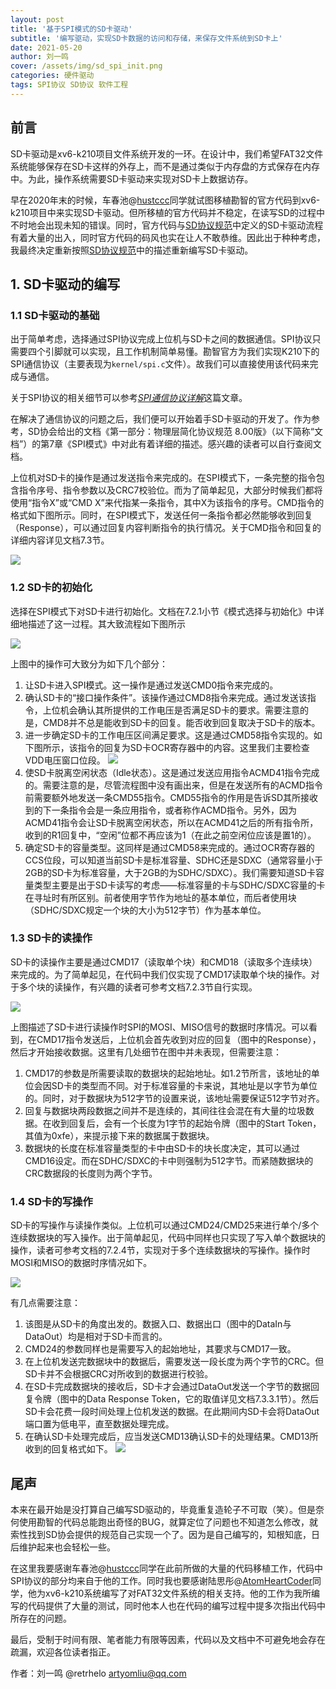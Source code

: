 ```yaml
---
layout: post
title: '基于SPI模式的SD卡驱动'
subtitle: '编写驱动，实现SD卡数据的访问和存储，来保存文件系统到SD卡上'
date: 2021-05-20
author: 刘一鸣
cover: /assets/img/sd_spi_init.png
categories: 硬件驱动
tags: SPI协议 SD协议 软件工程
---
```


## 前言

SD卡驱动是xv6-k210项目文件系统开发的一环。在设计中，我们希望FAT32文件系统能够保存在SD卡这样的外存上，而不是通过类似于内存盘的方式保存在内存中。为此，操作系统需要SD卡驱动来实现对SD卡上数据访存。

早在2020年末的时候，车春池@[hustccc](https://github.com/SKTT1Ryze)同学就试图移植勘智的官方代码到xv6-k210项目中来实现SD卡驱动。但所移植的官方代码并不稳定，在读写SD的过程中不时地会出现未知的错误。同时，官方代码与[SD协议规范](https://www.sdcard.org/downloads/pls/)中定义的SD卡驱动流程有着大量的出入，同时官方代码的码风也实在让人不敢恭维。因此出于种种考虑，我最终决定重新按照[SD协议规范](https://www.sdcard.org/downloads/pls/)中的描述重新编写SD卡驱动。

## 1. SD卡驱动的编写

### 1.1 SD卡驱动的基础

出于简单考虑，选择通过SPI协议完成上位机与SD卡之间的数据通信。SPI协议只需要四个引脚就可以实现，且工作机制简单易懂。勘智官方为我们实现K210下的SPI通信协议（主要表现为`kernel/spi.c`文件）。故我们可以直接使用该代码来完成与通信。

关于SPI协议的相关细节可以参考[_SPI通信协议详解_](https://zhuanlan.zhihu.com/p/150121520)这篇文章。

在解决了通信协议的问题之后，我们便可以开始着手SD卡驱动的开发了。作为参考，SD协会给出的文档《第一部分：物理层简化协议规范 8.00版》（以下简称“文档”）的第7章《SPI模式》中对此有着详细的描述。感兴趣的读者可以自行查阅文档。

上位机对SD卡的操作是通过发送指令来完成的。在SPI模式下，一条完整的指令包含指令序号、指令参数以及CRC7校验位。而为了简单起见，大部分时候我们都将使用“指令X”或“CMD X”来代指某一条指令，其中X为该指令的序号。CMD指令的格式如下图所示。同时，在SPI模式下，发送任何一条指令都必然能够收到回复（Response），可以通过回复内容判断指令的执行情况。关于CMD指令和回复的详细内容详见文档7.3节。

![](/assets/img/sd_spi_cmd_format.png)

### 1.2 SD卡的初始化

选择在SPI模式下对SD卡进行初始化。文档在7.2.1小节《模式选择与初始化》中详细地描述了这一过程。其大致流程如下图所示

![](/assets/img/sd_spi_init.png)

上图中的操作可大致分为如下几个部分：

1. 让SD卡进入SPI模式。这一操作是通过发送CMD0指令来完成的。
2. 确认SD卡的“接口操作条件”。该操作通过CMD8指令来完成。通过发送该指令，上位机会确认其所提供的工作电压是否满足SD卡的要求。需要注意的是，CMD8并不总是能收到SD卡的回复。能否收到回复取决于SD卡的版本。
3. 进一步确定SD卡的工作电压区间满足要求。这是通过CMD58指令实现的。如下图所示，该指令的回复为SD卡OCR寄存器中的内容。这里我们主要检查VDD电压窗口位段。
![](/assets/img/sd_spi_ocr.png)
4. 使SD卡脱离空闲状态（Idle状态）。这是通过发送应用指令ACMD41指令完成的。需要注意的是，尽管流程图中没有画出来，但是在发送所有的ACMD指令前需要额外地发送一条CMD55指令。CMD55指令的作用是告诉SD其所接收到的下一条指令会是一条应用指令，或者称作ACMD指令。另外，因为ACMD41指令会让SD卡脱离空闲状态，所以在ACMD41之后的所有指令所，收到的R1回复中，“空闲”位都不再应该为1（在此之前空闲位应该是置1的）。
5. 确定SD卡的容量类型。这同样是通过CMD58来完成的。通过OCR寄存器的CCS位段，可以知道当前SD卡是标准容量、SDHC还是SDXC（通常容量小于2GB的SD卡为标准容量，大于2GB的为SDHC/SDXC）。我们需要知道SD卡容量类型主要是出于SD卡读写的考虑——标准容量的卡与SDHC/SDXC容量的卡在寻址时有所区别。前者使用字节作为地址的基本单位，而后者使用块（SDHC/SDXC规定一个块的大小为512字节）作为基本单位。

### 1.3 SD卡的读操作

SD卡的读操作主要是通过CMD17（读取单个块）和CMD18（读取多个连续块）来完成的。为了简单起见，在代码中我们仅实现了CMD17读取单个块的操作。对于多个块的读操作，有兴趣的读者可参考文档7.2.3节自行实现。

![](/assets/img/sd_spi_read_single_block.png)

上图描述了SD卡进行读操作时SPI的MOSI、MISO信号的数据时序情况。可以看到，在CMD17指令发送后，上位机会首先收到对应的回复（图中的Response），然后才开始接收数据。这里有几处细节在图中并未表现，但需要注意：
1. CMD17的参数是所需要读取的数据块的起始地址。如1.2节所言，该地址的单位会因SD卡的类型而不同。对于标准容量的卡来说，其地址是以字节为单位的。同时，对于数据块为512字节的设置来说，该地址需要保证512字节对齐。
2. 回复与数据块两段数据之间并不是连续的，其间往往会混在有大量的垃圾数据。在收到回复后，会有一个长度为1字节的起始令牌（图中的Start Token，其值为0xfe），来提示接下来的数据属于数据块。
3. 数据块的长度在标准容量类型的卡中由SD卡的块长度决定，其可以通过CMD16设定。而在SDHC/SDXC的卡中则强制为512字节。而紧随数据块的CRC数据段的长度则为两个字节。

### 1.4 SD卡的写操作

SD卡的写操作与读操作类似。上位机可以通过CMD24/CMD25来进行单个/多个连续数据块的写入操作。出于简单起见，代码中同样也只实现了写入单个数据块的操作，读者可参考文档的7.2.4节，实现对于多个连续数据块的写操作。操作时MOSI和MISO的数据时序情况如下。

![](/assets/img/sd_spi_write_single_block.png)

有几点需要注意：
1. 该图是从SD卡的角度出发的。数据入口、数据出口（图中的DataIn与DataOut）均是相对于SD卡而言的。
2. CMD24的参数同样也是需要写入的起始地址，其要求与CMD17一致。
3. 在上位机发送完数据块中的数据后，需要发送一段长度为两个字节的CRC。但SD卡并不会根据CRC对所收到的数据进行校验。
4. 在SD卡完成数据块的接收后，SD卡才会通过DataOut发送一个字节的数据回复令牌（图中的Data Response Token，它的取值详见文档7.3.3.1节）。然后SD卡会花费一段时间处理上位机发送的数据。在此期间内SD卡会将DataOut端口置为低电平，直至数据处理完成。
5. 在确认SD卡处理完成后，应当发送CMD13确认SD卡的处理结果。CMD13所收到的回复格式如下。
![](/assets/img/sd_spi_cmd13_response.png)

## 尾声

本来在最开始是没打算自己编写SD驱动的，毕竟重复造轮子不可取（笑）。但是奈何使用勘智的代码总能跑出奇怪的BUG，就算定位了问题也不知道怎么修改，就索性找到SD协会提供的规范自己实现一个了。因为是自己编写的，知根知底，日后维护起来也会轻松一些。

在这里我要感谢车春池@[hustccc](https://github.com/SKTT1Ryze)同学在此前所做的大量的代码移植工作，代码中SPI协议的部分均来自于他的工作。同时我也要感谢陆思彤@[AtomHeartCoder](https://github.com/AtomHeartCoder)同学，他为xv6-k210系统编写了对FAT32文件系统的相关支持。他的工作为我所编写的代码提供了大量的测试，同时他本人也在代码的编写过程中提多次指出代码中所存在的问题。

最后，受制于时间有限、笔者能力有限等因素，代码以及文档中不可避免地会存在疏漏，欢迎各位读者指正。

作者：刘一鸣 @retrhelo <artyomliu@qq.com>
